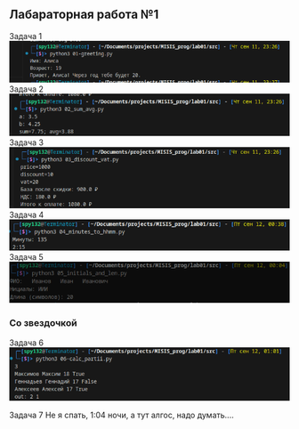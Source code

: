 ## Лабараторная работа №1
Задача 1
![Task1](/lab01/images/01.jpg)
Задача 2
![Task2](/lab01/images/02.jpg)
Задача 3
![Task3](/lab01/images/03.jpg)
Задача 4
![Task4](/lab01/images/04.jpg)
Задача 5
![Task5](/lab01/images/05.jpg)
### Со звездочкой
Задача 6
![Task](/lab01/images/06.jpg)

Задача 7
Не я спать, 1:04 ночи, а тут алгос, надо думать....